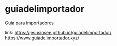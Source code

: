 # guiadelimportador
Guia para importadores

link:
https://jesusjosee.github.io/guiadelimportador/
https://www.guiadelimportador.xyz/
